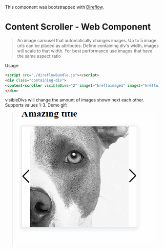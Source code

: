 This component was bootstrapped with [Direflow](https://direflow.io).

# Content Scroller - Web Component
> An image carousel that automatically changes images. Up to 5 image urls can be placed as attributes.
Define containing div's width, images will scale to that width. For best performance use images that have the same aspect ratio

Usage:

```html
<script src="./direflowBundle.js"></script>
<div class="containing-div">
<content-scroller visibleDivs="2" image1="hreftoimage1" image2="hreftoimage2" etc...></content-scroller>
</div>
```
visibleDivs will change the amount of images shown next each other. Supports values 1-3.
Demo gif:

> <img src="scroller_animation.gif"/>
